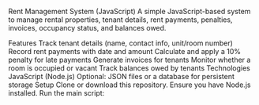 Rent Management System (JavaScript)
A simple JavaScript-based system to manage rental properties, tenant details, rent payments, penalties, invoices, occupancy status, and balances owed.

Features
Track tenant details (name, contact info, unit/room number)
Record rent payments with date and amount
Calculate and apply a 10% penalty for late payments
Generate invoices for tenants
Monitor whether a room is occupied or vacant
Track balances owed by tenants
Technologies
JavaScript (Node.js)
Optional: JSON files or a database for persistent storage
Setup
Clone or download this repository.
Ensure you have Node.js installed.
Run the main script:
